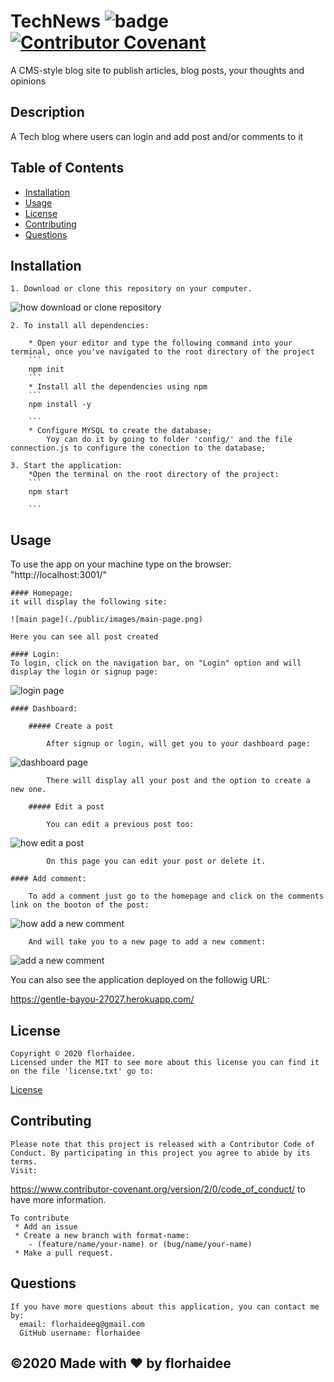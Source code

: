 # TechNews ![badge](https://img.shields.io/badge/license-MIT-blue) [![Contributor Covenant](https://img.shields.io/badge/Contributor%20Covenant-v2.0%20adopted-ff69b4.svg)](code_of_conduct.md)
 A CMS-style blog site to publish articles, blog posts, your thoughts and opinions

  ## Description 

 A Tech blog where users can login and add post and/or comments to it


  ## Table of Contents 
  * [Installation](#installation)
  * [Usage](#usage)
  * [License](#license)
  * [Contributing](#contributing)
  * [Questions](#questions)
  


  ## Installation

    1. Download or clone this repository on your computer.

![how download or clone repository](./public/images/download.png)

    2. To install all dependencies:

        * Open your editor and type the following command into your terminal, once you've navigated to the root directory of the project
        ```
        npm init 
        ```
        * Install all the dependencies using npm
        ```
        npm install -y

        ```
        * Configure MYSQL to create the database;
            Yoy can do it by going to folder 'config/' and the file connection.js to configure the conection to the database;

    3. Start the application:
        *Open the terminal on the root directory of the project:
        ```
        npm start

        ```

  ## Usage

  To use the app on your machine type on the browser: "http://localhost:3001/"

    #### Homepage:
    it will display the following site:

    ![main page](./public/images/main-page.png)

    Here you can see all post created 

    #### Login:
    To login, click on the navigation bar, on "Login" option and will display the login or signup page:

![login page](./public/images/login.png)

    #### Dashboard:

        ##### Create a post

            After signup or login, will get you to your dashboard page:

![dashboard page](./public/images/dashboard.png)

            There will display all your post and the option to create a new one.

        ##### Edit a post

            You can edit a previous post too:

![how edit a post](./public/images/edit-post.png)

            On this page you can edit your post or delete it.

    #### Add comment:

        To add a comment just go to the homepage and click on the comments link on the booton of the post:

![how add a new comment](./public/images/main-page.png)

        And will take you to a new page to add a new comment:

![add a new comment](./public/images/add-comment.png)


You can also see the application deployed on the followig URL:

https://gentle-bayou-27027.herokuapp.com/


  ## License

    Copyright © 2020 florhaidee. 
    Licensed under the MIT to see more about this license you can find it on the file 'license.txt' go to:

[License](LICENSE) 


  ## Contributing 

    Please note that this project is released with a Contributor Code of Conduct. By participating in this project you agree to abide by its terms.
    Visit:
https://www.contributor-covenant.org/version/2/0/code_of_conduct/ to have more information.

    To contribute 
     * Add an issue
     * Create a new branch with format-name: 
        - (feature/name/your-name) or (bug/name/your-name) 
     * Make a pull request.


  ## Questions

    If you have more questions about this application, you can contact me by:
      email: florhaideeg@gmail.com
      GitHub username: florhaidee


  ## ©️2020  Made with ❤️ by florhaidee
